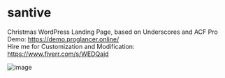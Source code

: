 # santive
Christmas WordPress Landing Page, based on Underscores and ACF Pro</br>
Demo: https://demo.proglancer.online/</br>
Hire me for Customization and Modification: https://www.fiverr.com/s/WEDQajd

![image](https://github.com/user-attachments/assets/63377fbb-2cd5-475b-aa36-980cff3f2abc)


